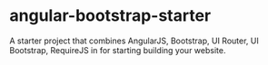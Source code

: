 # angular-bootstrap-starter
A starter project that combines AngularJS, Bootstrap, UI Router, UI Bootstrap, RequireJS in for starting building your website.
